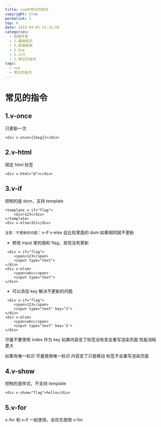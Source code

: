```yaml
---
title: vue中常见的指令
copyright: true
permalink: 1
top: 0
date: 2019-04-01 21:11:59
categories:
  - 前端开发
  - 1.基础知识
  - 5.前端框架
  - 1.Vue
  - 1.入门
  - 2.常见的指令
tags:
  - vue
  - 常见的指令
---
```


# 常见的指令

## 1.v-once

只更新一次

```
<div v-once>{{msg}}</div>
```

## 2.v-html

绑定 html 标签

```
<div v-html="d"></div>
```

## 3.v-if

控制的是 dom，支持 template

```
<template v-if="flag">
    <div>123</div>
</template>
<div v-else>321</div>
```

`注意：不更新的问题`：v-if v-else 会比较里面的 dom 如果相同就不更新

- 修改 input 里的值和 flag，发现没有更新

```
 <div v-if="flag">
    <span>123</span>
    <input type="text">
</div>
<div v-else>
    <span>abc</span>
    <input type="text">
</div>
```

- 可以添加 key 解决不更新的问题

```
 <div v-if="flag">
    <span>123</span>
    <input type="text" key="1">
</div>
<div v-else>
    <span>abc</span>
    <input type="text" key='2'>
</div>
```

尽量不要使用 index 作为 key 如果内容变了标签没有变会重写渲染页面 性能消耗更大

如果有唯一标识 尽量使用唯一标识 内容变了只是移动 标签不会重写渲染页面

## 4.v-show

控制的是样式，不支持 template

```
<div v-show="flag">hello</div>
```

## 5.v-for

v-for 和 v-if 一起使用，会优先使用 v-for
